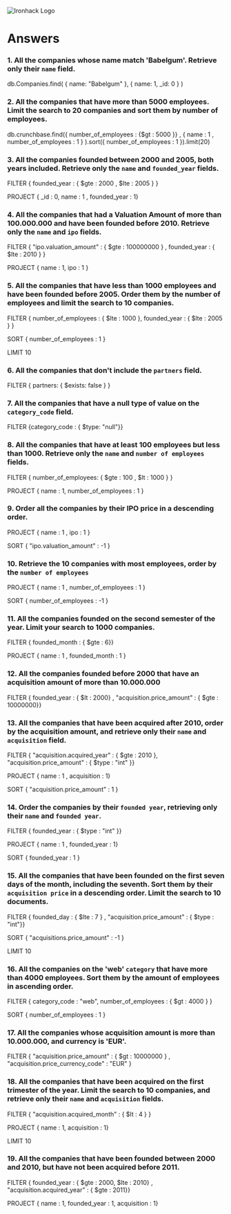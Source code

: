 ![Ironhack Logo](https://i.imgur.com/1QgrNNw.png)

# Answers

### 1. All the companies whose name match 'Babelgum'. Retrieve only their `name` field.

db.Companies.find( { name: "Babelgum" }, { name: 1, \_id: 0 } )

### 2. All the companies that have more than 5000 employees. Limit the search to 20 companies and sort them by **number of employees**.

db.crunchbase.find({ number_of_employees : {$gt : 5000 }} , { name : 1 , number_of_employees : 1 } ).sort({ number_of_employees : 1 }).limit(20)

### 3. All the companies founded between 2000 and 2005, both years included. Retrieve only the `name` and `founded_year` fields.

FILTER { founded_year : { $gte : 2000 , $lte : 2005 } }

PROJECT { _id : 0, name : 1 , founded_year : 1}

### 4. All the companies that had a Valuation Amount of more than 100.000.000 and have been founded before 2010. Retrieve only the `name` and `ipo` fields.

FILTER { "ipo.valuation_amount" : { $gte : 100000000 } , founded_year : { $lte : 2010 } }

PROJECT { name : 1, ipo : 1 }

### 5. All the companies that have less than 1000 employees and have been founded before 2005. Order them by the number of employees and limit the search to 10 companies.

FILTER { number_of_employees : { $lte : 1000 }, founded_year : { $lte : 2005 } }

SORT { number_of_employees : 1 }

LIMIT 10

### 6. All the companies that don't include the `partners` field.

FILTER { partners: { $exists: false } }

### 7. All the companies that have a null type of value on the `category_code` field.

FILTER {category_code : { $type: "null"}}

### 8. All the companies that have at least 100 employees but less than 1000. Retrieve only the `name` and `number of employees` fields.

FILTER { number_of_employees: { $gte : 100 , $lt : 1000 } }

PROJECT { name : 1, number_of_employees : 1 }

### 9. Order all the companies by their IPO price in a descending order.

PROJECT { name : 1 , ipo : 1 }

SORT { "ipo.valuation_amount" : -1 }

### 10. Retrieve the 10 companies with most employees, order by the `number of employees`


PROJECT { name : 1 , number_of_employees : 1 }

SORT { number_of_employees : -1 }

### 11. All the companies founded on the second semester of the year. Limit your search to 1000 companies.

FILTER { founded_month : { $gte : 6}}

PROJECT { name : 1 , founded_month : 1 }

### 12. All the companies founded before 2000 that have an acquisition amount of more than 10.000.000

FILTER { founded_year : { $lt : 2000} , "acquisition.price_amount" : { $gte : 10000000}}

### 13. All the companies that have been acquired after 2010, order by the acquisition amount, and retrieve only their `name` and `acquisition` field.

FILTER { "acquisition.acquired_year" : { $gte : 2010 }, "acquisition.price_amount" : { $type : "int" }}

PROJECT { name : 1 , acquisition : 1}

SORT { "acquisition.price_amount" : 1 }


### 14. Order the companies by their `founded year`, retrieving only their `name` and `founded year`.

FILTER { founded_year : { $type : "int" }}

PROJECT { name : 1 , founded_year : 1}

SORT { founded_year : 1 }

### 15. All the companies that have been founded on the first seven days of the month, including the seventh. Sort them by their `acquisition price` in a descending order. Limit the search to 10 documents.

FILTER { founded_day : { $lte : 7 } , "acquisition.price_amount" : { $type : "int"}}

SORT { "acquisitions.price_amount" : -1 }

LIMIT 10

### 16. All the companies on the 'web' `category` that have more than 4000 employees. Sort them by the amount of employees in ascending order.

FILTER { category_code : "web", number_of_employees : { $gt : 4000 } }

SORT { number_of_employees : 1 }

### 17. All the companies whose acquisition amount is more than 10.000.000, and currency is 'EUR'.

FILTER { "acquisition.price_amount" : { $gt : 10000000 } , "acquisition.price_currency_code" : "EUR" }

### 18. All the companies that have been acquired on the first trimester of the year. Limit the search to 10 companies, and retrieve only their `name` and `acquisition` fields.

FILTER { "acquisition.acquired_month" : { $lt : 4 } }

PROJECT { name : 1, acquisition : 1}

LIMIT 10

### 19. All the companies that have been founded between 2000 and 2010, but have not been acquired before 2011.
FILTER { founded_year : { $gte : 2000, $lte : 2010} , "acquisition.acquired_year" : { $gte : 2011}}

PROJECT { name : 1, founded_year : 1, acquisition : 1}
